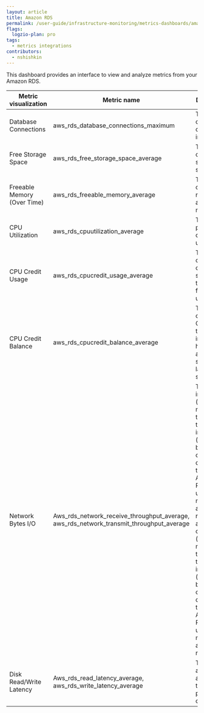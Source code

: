 ```yaml
---
layout: article
title: Amazon RDS
permalink: /user-guide/infrastructure-monitoring/metrics-dashboards/amazon-rds.html 
flags:
  logzio-plan: pro
tags:
  - metrics integrations
contributors:
  - nshishkin
---
```




This dashboard provides an interface to view and analyze metrics from your Amazon RDS.

| Metric visualization        | Metric name                                                                                       | Description                                                                                                                                                                                                                                                                                                                           |
| --------------------------- | ------------------------------------------------------------------------------------------------- | ------------------------------------------------------------------------------------------------------------------------------------------------------------------------------------------------------------------------------------------------------------------------------------------------------------------------------------- |
| Database Connections        | aws\_rds\_database\_connections\_maximum                                                          | The number of database connections in use.                                                                                                  |
| Free Storage Space          | aws\_rds\_free\_storage\_space\_average                                                           | The amount of available storage space.                                                                                                                                                                                                                                                                                                |
| Freeable Memory (Over Time) | aws\_rds\_freeable\_memory\_average                                                               | The amount of available random access memory.                                                                                                                                                                                                                                                                |
| CPU Utilization             | aws\_rds\_cpuutilization\_average                                                                 | The percentage of CPU utilization.                                                                                                                                                                                                                                                                                    |
| CPU Credit Usage            | aws\_rds\_cpucredit\_usage\_average                                                               | The number of CPU credits spent by the instance for CPU utilization.                                                                                                                                                                                                                                                                  |
| CPU Credit Balance          | aws\_rds\_cpucredit\_balance\_average                                                             | The number of earned CPU credits that an instance has accrued since it was launched or started.                                                                                                                                                                                                                                       |
| Network Bytes I/O           | Aws\_rds\_network\_receive\_throughput\_average, aws\_rds\_network\_transmit\_throughput\_average | The incoming (receive) network traffic on the DB instance (including both customer database traffic and Amazon RDS traffic used for monitoring and replication) and the outgoing (transmit) network traffic on the DB instance (including both customer database traffic and Amazon RDS traffic used for monitoring and replication). |
| Disk Read/Write Latency     | Aws\_rds\_read\_latency\_average, aws\_rds\_write\_latency\_average                               | The average amount of time taken per disk I/O operation.                                                                                                                                                                                                                                                                              |
